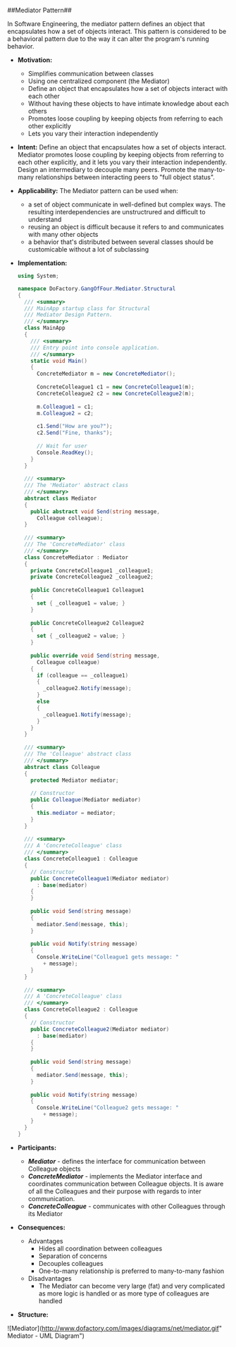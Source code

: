 ##Mediator Pattern##

In Software Engineering, the mediator pattern defines an object that encapsulates how a set of objects interact. This pattern is considered to be a behavioral pattern due to the way it can alter the program's running behavior.

* **Motivation:**
	+ Simplifies communication between classes
	+ Using one centralized component (the Mediator)
	+ Define an object that encapsulates how a set of objects interact with each other
	+ Without having these objects to have intimate knowledge about each others
	+ Promotes loose coupling by keeping objects from referring to each other explicitly
	+ Lets you vary their interaction independently

* **Intent:**
Define an object that encapsulates how a set of objects interact. Mediator promotes loose coupling by keeping objects from referring to each other explicitly, and it lets you vary their interaction independently.
Design an intermediary to decouple many peers.
Promote the many-to-many relationships between interacting peers to "full object status".

* **Applicability:**
The Mediator pattern can be used when:
	+  a set of object communicate in well-defined but complex ways. The resulting interdependencies are unstructrured and difficult to understand
	+ reusing an object is difficult because it refers to and communicates with many other objects
	+ a behavior that's distributed between several classes should be customicable without a lot of subclassing

* **Implementation:**
 
	~~~c#
	using System;
 
	namespace DoFactory.GangOfFour.Mediator.Structural
	{
	  /// <summary>
	  /// MainApp startup class for Structural 
	  /// Mediator Design Pattern.
	  /// </summary>
	  class MainApp
	  {
	    /// <summary>
	    /// Entry point into console application.
	    /// </summary>
	    static void Main()
	    {
	      ConcreteMediator m = new ConcreteMediator();
	 
	      ConcreteColleague1 c1 = new ConcreteColleague1(m);
	      ConcreteColleague2 c2 = new ConcreteColleague2(m);
	 
	      m.Colleague1 = c1;
	      m.Colleague2 = c2;
	 
	      c1.Send("How are you?");
	      c2.Send("Fine, thanks");
	 
	      // Wait for user
	      Console.ReadKey();
	    }
	  }
	 
	  /// <summary>
	  /// The 'Mediator' abstract class
	  /// </summary>
	  abstract class Mediator
	  {
	    public abstract void Send(string message,
	      Colleague colleague);
	  }
	 
	  /// <summary>
	  /// The 'ConcreteMediator' class
	  /// </summary>
	  class ConcreteMediator : Mediator
	  {
	    private ConcreteColleague1 _colleague1;
	    private ConcreteColleague2 _colleague2;
	 
	    public ConcreteColleague1 Colleague1
	    {
	      set { _colleague1 = value; }
	    }
	 
	    public ConcreteColleague2 Colleague2
	    {
	      set { _colleague2 = value; }
	    }
	 
	    public override void Send(string message,
	      Colleague colleague)
	    {
	      if (colleague == _colleague1)
	      {
	        _colleague2.Notify(message);
	      }
	      else
	      {
	        _colleague1.Notify(message);
	      }
	    }
	  }
	 
	  /// <summary>
	  /// The 'Colleague' abstract class
	  /// </summary>
	  abstract class Colleague
	  {
	    protected Mediator mediator;
	 
	    // Constructor
	    public Colleague(Mediator mediator)
	    {
	      this.mediator = mediator;
	    }
	  }
	 
	  /// <summary>
	  /// A 'ConcreteColleague' class
	  /// </summary>
	  class ConcreteColleague1 : Colleague
	  {
	    // Constructor
	    public ConcreteColleague1(Mediator mediator)
	      : base(mediator)
	    {
	    }
	 
	    public void Send(string message)
	    {
	      mediator.Send(message, this);
	    }
	 
	    public void Notify(string message)
	    {
	      Console.WriteLine("Colleague1 gets message: "
	        + message);
	    }
	  }
	 
	  /// <summary>
	  /// A 'ConcreteColleague' class
	  /// </summary>
	  class ConcreteColleague2 : Colleague
	  {
	    // Constructor
	    public ConcreteColleague2(Mediator mediator)
	      : base(mediator)
	    {
	    }
	 
	    public void Send(string message)
	    {
	      mediator.Send(message, this);
	    }
	 
	    public void Notify(string message)
	    {
	      Console.WriteLine("Colleague2 gets message: "
	        + message);
	    }
	  }
	}
 
	~~~

* **Participants:**
	+ ***Mediator*** - defines the interface for communication between Colleague objects
	+ ***ConcreteMediator*** - implements the Mediator interface and coordinates communication between Colleague objects. It is aware of all the Colleagues and their purpose with regards to inter communication.
	+ ***ConcreteColleague*** - communicates with other Colleagues through its Mediator

* **Consequences:**
	+	Advantages
		+	Hides all coordination between colleagues
		+ Separation of concerns
		+ Decouples colleagues
		+ One-to-many relationship is preferred to many-to-many fashion
	+ Disadvantages
		+ The Mediator can become very large (fat) and very complicated as more logic is handled or as more type of colleagues are handled

* **Structure:**

![Mediator](http://www.dofactory.com/images/diagrams/net/mediator.gif" Mediator - UML Diagram")
